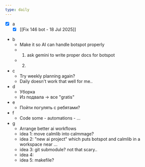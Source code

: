 ```yaml
---
type: daily
---
```

- [x] a
    - [x] [[Fix 146 bot - 18 Jul 2025]]
- b
    - Make it so AI can handle botspot properly
    -
        1) ask gemini to write proper docs for botspot
    -
        2)
- c
    - Try weekly planning again?
    - Daily doesn't work that well for me..
- d
    - Уборка
    - Из подвала -> все "gratis"
- e
    - Пойти погулять с ребятами?
- f
    - Code some - automations - ...
- g
    - Arrange better ai workflows
    - idea 1: move calmlib into calmmage?
    - idea 2: "new ai project" which puts botspot and calmlib in a workspace near ...
    - idea 3: git submodule? not that scary..
    - idea 4:
    - idea 5: makefile?
